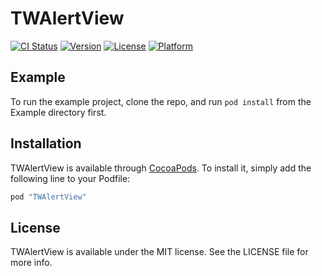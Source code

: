 # TWAlertView

[![CI Status](http://img.shields.io/travis/Tulakshana/TWAlertView.svg?style=flat)](https://travis-ci.org/Tulakshana/TWAlertView)
[![Version](https://img.shields.io/cocoapods/v/TWAlertView.svg?style=flat)](http://cocoapods.org/pods/TWAlertView)
[![License](https://img.shields.io/cocoapods/l/TWAlertView.svg?style=flat)](http://cocoapods.org/pods/TWAlertView)
[![Platform](https://img.shields.io/cocoapods/p/TWAlertView.svg?style=flat)](http://cocoapods.org/pods/TWAlertView)

## Example

To run the example project, clone the repo, and run `pod install` from the Example directory first.

## Installation

TWAlertView is available through [CocoaPods](http://cocoapods.org). To install
it, simply add the following line to your Podfile:

```ruby
pod "TWAlertView"
```

## License

TWAlertView is available under the MIT license. See the LICENSE file for more info.
